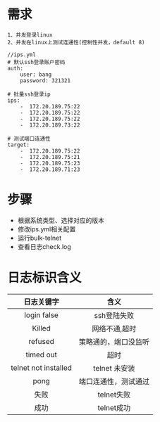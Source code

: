 # 需求
```
1、并发登录linux
2、并发在linux上测试连通性(控制性并发，default 8)

//ips.yml
# 默认ssh登录账户密码
auth:
    user: bang
    password: 321321

# 批量ssh登录ip
ips:
    -  172.20.189.75:22
    -  172.20.189.75:22
    -  172.20.189.75:22
    -  172.20.189.73:22

# 测试端口连通性
target:
    -  172.20.189.75:22
    -  172.20.189.75:21
    -  172.20.189.75:23
    -  172.20.189.71:23
```

# 步骤
- 根据系统类型、选择对应的版本
- 修改ips.yml相关配置
- 运行bulk-telnet
- 查看日志check.log

# 日志标识含义
|        日志关键字         |      含义      |
|:--------------------:|:------------:|
|     login false      |   ssh登陆失败    |
|        Killed        |   网络不通,超时    |
|       refused        |  策略通的，端口没监听  |
|      timed out       |      超时      |
| telnet not installed | telnet   未安装 |
|         pong         |  端口连通性，测试通过  |
 |          失败          |   telnet失败   |
|          成功          |   telnet成功   |
